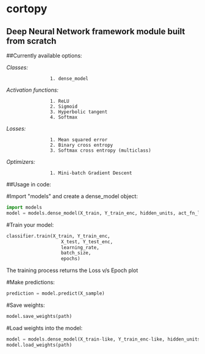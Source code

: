 # cortopy
Deep Neural Network framework module built from scratch
---
##Currently available options:

*Classes:*   

                    1. dense_model


*Activation functions:*

                    1. ReLU
                    2. Sigmoid                         
                    3. Hyperbolic tangent                       
                    4. Softmax
                       
*Losses:*              

                    1. Mean squared error
                    2. Binary cross entropy
                    3. Softmax cross entropy (multiclass)
                       
*Optimizers:*      

                    1. Mini-batch Gradient Descent
                    
  
  
##Usage in code:

#Import "models" and create a dense_model object:
```python
import models
model = models.dense_model(X_train, Y_train_enc, hidden_units, act_fn_list, cost)
```

#Train your model:
```python
classifier.train(X_train, Y_train_enc,
                    X_test, Y_test_enc,
                    learning_rate,     
                    batch_size,  
                    epochs)
```
The training process returns the Loss v/s Epoch plot

#Make predictions:
```python
prediction = model.predict(X_sample)
```

#Save weights:
```python
model.save_weights(path)
```

#Load weights into the model:
```python
model = models.dense_model(X_train-like, Y_train_enc-like, hidden_units, act_fn_list, cost)
model.load_weights(path)
```
